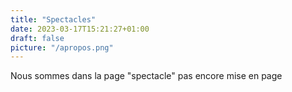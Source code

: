 ```yaml
---
title: "Spectacles"
date: 2023-03-17T15:21:27+01:00
draft: false
picture: "/apropos.png"
---
```


Nous sommes dans la page "spectacle" pas encore mise en page